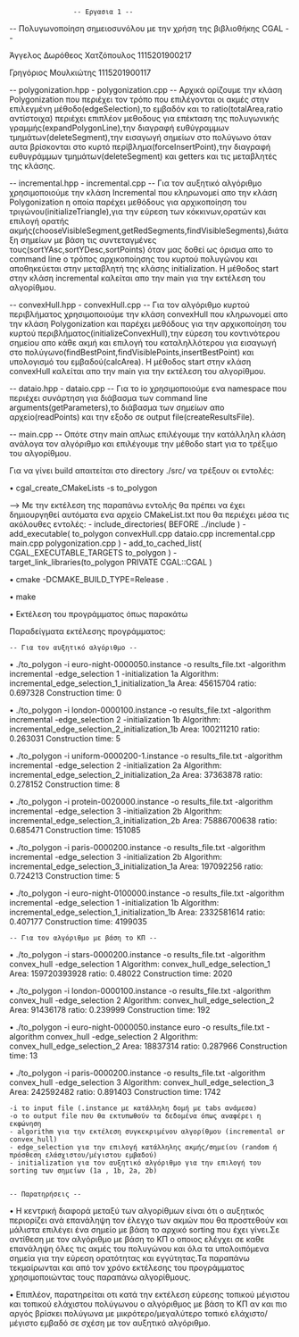                     -- Εργασια 1 --

-- Πολυγωνοποίηση σημειοσυνόλου με την χρήση της βιβλιοθήκης CGAL --

Άγγελος Δωρόθεος Χατζόπουλος 1115201900217

Γρηγόριος Μουλκιώτης 1115201900117


-- polygonization.hpp - polygonization.cpp --
Αρχικά ορίζουμε την κλάση Polygonization που περιέχει τον τρόπο που επιλέγονται οι ακμές στην επιλεγμένη μέθοδο(edgeSelection),το εμβαδόν και το ratio(totalArea,ratio αντίστοιχα) περιέχει επιπλέον μεθοδους για επέκταση της πολυγωνικής γραμμής(expandPolygonLine),την διαγραφή ευθύγραμμων τμημάτων(deleteSegment),την εισαγωγή σημείων στο πολύγωνο όταν αυτα βρίσκονται στο κυρτό περίβλημα(forceInsertPoint),την διαγραφή ευθυγράμμων τμημάτων(deleteSegment) και getters και τις μεταβλητές της κλάσης. 


-- incremental.hpp - incremental.cpp --
Για τον αυξητικό αλγόριθμο χρησιμοποιούμε την κλάση Incremental που κληρωνομεί απο την κλάση Polygonization η οποία παρέχει μεθόδους για αρχικοποίηση του τριγώνου(initializeTriangle),για την εύρεση των κόκκινων,ορατών και επιλογή ορατής ακμής(chooseVisibleSegment,getRedSegments,findVisibleSegments),διάταξη σημείων με βάση τις συντεταγμένες τους(sortYAsc,sortYDesc,sortPoints) όταν μας δοθεί ως όρισμα απο το command line ο τρόπος αρχικοποίησης του κυρτού πολυγώνου και αποθηκεύεται στην μεταβλητή της κλάσης initialization. Η μέθοδος start στην κλάση incremental καλείται απο την main για την εκτέλεση του αλγορίθμου.


-- convexHull.hpp - convexHull.cpp --
Για τον αλγόριθμο κυρτού περιβλήματος χρησιμοποιούμε την κλάση convexHull που κληρωνομεί απο την κλάση Polygonization και παρέχει μεθόδους για την αρχικοποίηση του κυρτού περιβλήματος(initializeConvexHull),την εύρεση του κοντινότερου σημείου απο κάθε ακμή και επιλογή του καταληλλότερου για εισαγωγή στο πολύγωνο(findBestPoint,findVisiblePoints,insertBestPoint) και υπολογισμό του εμβαδού(calcArea). Η μέθοδος start στην κλάση convexHull καλείται απο την main για την εκτέλεση του αλγoρίθμου.


-- dataio.hpp - dataio.cpp --
Για το io χρησιμοποιούμε ενα namespace που περιέχει συνάρτηση για διάβασμα των command line arguments(getParameters),το διάβασμα των σημείων απο αρχείο(readPoints) και την εξοδο σε output file(createResultsFile).


-- main.cpp --
Οπότε στην main απλως επιλέγουμε την κατάλληλη κλάση ανάλογα τον αλγόριθμο και επιλέγουμε την μέθοδο start για το τρέξιμο του αλγορίθμου.



Για να γίνει build απαιτείται στο directory ./src/ να τρέξουν οι εντολές:

• cgal_create_CMakeLists -s to_polygon

  --> Με την εκτέλεση της παραπάνω εντολής θα πρέπει να έχει δημιουργηθεί αυτόματα ενα αρχείο CMakeList.txt που θα περιέχει μέσα τις ακόλουθες εντολές:
    - include_directories( BEFORE ../include )
    - add_executable( to_polygon  convexHull.cpp dataio.cpp incremental.cpp main.cpp polygonization.cpp )
    - add_to_cached_list( CGAL_EXECUTABLE_TARGETS to_polygon )
    - target_link_libraries(to_polygon PRIVATE CGAL::CGAL )


• cmake -DCMAKE_BUILD_TYPE=Release .


• make


• Εκτέλεση του προγράμματος όπως παρακάτω


Παραδείγματα εκτέλεσης προγράμματος:


    -- Για τον αυξητικό αλγόριθμο --
    
 •   ./to_polygon -i euro-night-0000050.instance -o results_file.txt -algorithm incremental -edge_selection 1 -initialization 1a
     Algorithm: incremental_edge_selection_1_initialization_1a
     Area: 45615704
     ratio: 0.697328
     Construction time: 0

 •   ./to_polygon -i london-0000100.instance -o results_file.txt -algorithm incremental -edge_selection 2 -initialization 1b
     Algorithm: incremental_edge_selection_2_initialization_1b
     Area: 100211210
     ratio: 0.263031
     Construction time: 5

•   ./to_polygon -i uniform-0000200-1.instance -o results_file.txt -algorithm incremental -edge_selection 2 -initialization 2a
     Algorithm: incremental_edge_selection_2_initialization_2a
     Area: 37363878
     ratio: 0.278152
     Construction time: 8

•   ./to_polygon -i protein-0020000.instance -o results_file.txt -algorithm incremental -edge_selection 3 -initialization 2b
     Algorithm: incremental_edge_selection_3_initialization_2b
     Area: 75886700638
     ratio: 0.685471
     Construction time: 151085

•   ./to_polygon -i paris-0000200.instance -o results_file.txt -algorithm incremental -edge_selection 3 -initialization 2b
     Algorithm: incremental_edge_selection_3_initialization_1a
     Area: 197092256
     ratio: 0.724213
     Construction time: 5

•   ./to_polygon -i euro-night-0100000.instance -o results_file.txt -algorithm incremental -edge_selection 1 -initialization 1b
     Algorithm: incremental_edge_selection_1_initialization_1b
     Area: 2332581614
     ratio: 0.407177
     Construction time: 4199035



    -- Για τον αλγόριθμο με βάση το ΚΠ --

 •   ./to_polygon -i stars-0000200.instance -o results_file.txt -algorithm convex_hull -edge_selection 1
     Algorithm: convex_hull_edge_selection_1
     Area: 159720393928
     ratio: 0.48022
     Construction time: 2020

 •   ./to_polygon -i london-0000100.instance  -o results_file.txt -algorithm convex_hull -edge_selection 2
     Algorithm: convex_hull_edge_selection_2
     Area: 91436178
     ratio: 0.239999
     Construction time: 192

 •   ./to_polygon -i euro-night-0000050.instance euro -o results_file.txt -algorithm convex_hull -edge_selection 2
     Algorithm: convex_hull_edge_selection_2
     Area: 18837314
     ratio: 0.287966
     Construction time: 13


•    ./to_polygon -i paris-0000200.instance -o results_file.txt -algorithm convex_hull -edge_selection 3
     Algorithm: convex_hull_edge_selection_3
     Area: 242592482
     ratio: 0.891403
     Construction time: 1742


    -i το input file (.instance με κατάλληλη δομή με tabs ανάμεσα)
    -o το output file που θα εκτυπωθούν τα δεδομένα όπως αναφέρει η εκφώνηση
    - algorithm για την εκτέλεση συγκεκριμένου αλγορίθμου (incremental or convex_hull)
    - edge_selection για την επιλογή κατάλληλης ακμής/σημείου (random ή πρόσθεση ελάσχιστου/μέγιστου εμβαδού)
    - initialization για τον αυξητικό αλγόριθμο για την επιλογή του sorting των σημείων (1a , 1b, 2a, 2b)


    -- Παρατηρήσεις --
• Η κεντρική διαφορά μεταξύ των αλγορίθμων είναι ότι ο αυξητικός περιορίζει ανά επανάληψη τον έλεγχο των ακμών που θα προστεθούν και μάλιστα επιλέγει ένα σημείο με βάση το αρχικό sorting που έχει γίνει.Σε αντίθεση με τον αλγόριθμο με βάση το ΚΠ ο οποιος ελέγχει σε καθε επανάληψη όλες τις ακμές του πολυγώνου και όλα τα υπολοιπόμενα σημεία για την εύρεση ορατότητας και εγγύτητας.Τα παραπάνω τεκμαίρωνται και από τον χρόνο εκτέλεσης του προγράμματος χρησιμοποιώντας τους παραπάνω αλγορίθμους.

• Επιπλέον, παρατηρείται οτι κατά την εκτέλεση εύρεσης τοπικού μέγιστου και τοπικού ελάχιστου πολύγωνου ο αλγόριθμος με βάση το ΚΠ αν και πιο αργός βρίσκει πολύγωνα με μικρότερο/μεγαλύτερο τοπικό ελάχιστο/μέγιστο εμβαδό σε σχέση με τον αυξητικό αλγόριθμο.